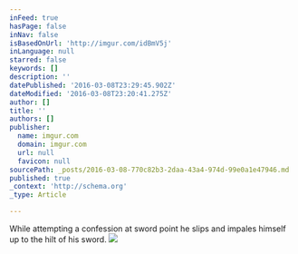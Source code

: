 ```yaml
---
inFeed: true
hasPage: false
inNav: false
isBasedOnUrl: 'http://imgur.com/idBmV5j'
inLanguage: null
starred: false
keywords: []
description: ''
datePublished: '2016-03-08T23:29:45.902Z'
dateModified: '2016-03-08T23:20:41.275Z'
author: []
title: ''
authors: []
publisher:
  name: imgur.com
  domain: imgur.com
  url: null
  favicon: null
sourcePath: _posts/2016-03-08-770c82b3-2daa-43a4-974d-99e0a1e47946.md
published: true
_context: 'http://schema.org'
_type: Article

---
```

While attempting a confession at sword point he slips and impales himself up to the hilt of his sword. ![](http://i.imgur.com/idBmV5j.jpg)